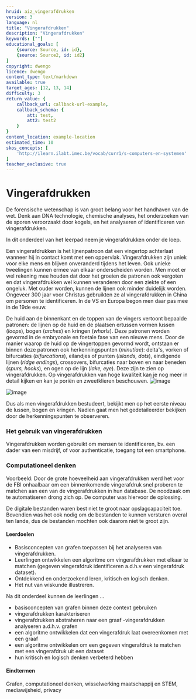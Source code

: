```yaml
---
hruid: aiz_vingerafdrukken
version: 3
language: nl
title: "Vingerafdrukken"
description: "Vingerafdrukken"
keywords: [""]
educational_goals: [
    {source: Source, id: id}, 
    {source: Source2, id: id2}
]
copyright: dwengo
licence: dwengo
content_type: text/markdown
available: true
target_ages: [12, 13, 14]
difficulty: 3
return_value: {
    callback_url: callback-url-example,
    callback_schema: {
        att: test,
        att2: test2
    }
}
content_location: example-location
estimated_time: 10
skos_concepts: [
    'http://ilearn.ilabt.imec.be/vocab/curr1/s-computers-en-systemen'
]
teacher_exclusive: true
---
```


# Vingerafdrukken

De forensische wetenschap is van groot belang voor het handhaven van de wet. Denk aan DNA technologie, chemische analyses, het onderzoeken van de sporen veroorzaakt door kogels, en het analyseren of identificeren van vingerafdrukken.

In dit onderdeel van het leerpad neem je vingerafdrukken onder de loep. 

Een vingerafdrukken is het lijnenpatroon dat een vingertop achterlaat wanneer hij in contact komt met een oppervlak. Vingerafdrukken zijn uniek voor elke mens en blijven onveranderd tijdens het leven. Ook unieke tweelingen kunnen ermee van elkaar onderscheiden worden. Men moet er wel rekening mee houden dat door het groeien de patronen ook vergoten en dat vingerafdrukken wel kunnen veranderen door een ziekte of een ongeluk. Met ouder worden, kunnen de lijnen ook minder duidelijk worden.  Ongeveer 300 jaar voor Christus gebruikten ze al vingerafdrukken in China om personen te identificeren. In de VS en Europa begon men daar pas mee in de 19de eeuw.

De huid aan de binnenkant en de toppen van de vingers vertoont bepaalde patronen: de lijnen op de huid en de plaatsen ertussen vormen lussen (*loops*), bogen (*arches*) en kringen (*whorls*). Deze patronen worden gevormd in de embryonale en foetale fase van een nieuwe mens.
Door de manier waarop de huid op de vingertoppen gevormd wordt, ontstaan er binnen deze patronen ook herkenningspunten (*minutiae*): delta's, vorken of bifurcaties (*bifurcations*), eilandjes of punten (*islands, dots*), eindigende lijnen (*ridge endings*), crossovers, bifurcaties naar boven en naar beneden (*spurs, hooks*), en ogen op de lijn (*lake, eye*). Deze zijn te zien op vingerafdrukken. Op vingerafdrukken van hoge kwaliteit kan je nog meer in detail kijken en kan je poriën en zweetklieren beschouwen. 
![image](https://user-images.githubusercontent.com/48352335/211288516-0e8ed701-31aa-41da-b22a-979a653cca1a.png)

![image](https://user-images.githubusercontent.com/48352335/211288547-3178d7ad-6604-4df0-84d9-96470929f15a.png)

Dus als men vingerafdrukken bestudeert, bekijkt men op het eerste niveau de lussen, bogen en kringen. Nadien gaat men het gedetaileerder bekijken door de herkenningspunten te observeren. 

### Het gebruik van vingerafdrukken
Vingerafdrukken worden gebruikt om mensen te identificeren, bv. een dader van een misdrijf, of voor authenticatie, toegang tot een smartphone. 

### Computationeel denken
Voorbeeld: Door de grote hoeveelheid aan vingerafdrukken werd het voor de FBI onhaalbaar om een binnenkomende vingerafdruk snel proberen te matchen aan een van de vingerafdrukken in hun database. De noodzaak om te automatiseren drong zich op. De computer was hiervoor de oplossing. 


De digitale bestanden waren best niet te groot naar opslagcapaciteit toe. Bovendien was het ook nodig om de bestanden te kunnen versturen overal ten lande, dus de bestanden mochten ook daarom niet te groot zijn. 
 

#### Leerdoelen
- Basisconcepten van grafen toepassen bij het analyseren van vingerafdrukken.
- Leerlingen ontwikkelen een algoritme om vingerafdrukken met elkaar te matchen (gegeven vingerafdruk identificeren a.d.h.v een vingerafdruk dataset).
- Ontdekkend en onderzoekend leren, kritisch en logisch denken.
- Het nut van wiskunde illustreren.

Na dit onderdeel kunnen de leerlingen …
- basisconcepten van grafen binnen deze context gebruiken
- vingerafdrukken karakteriseren
- vingerafdrukken abstraheren naar een graaf
 -vingerafdrukken analyseren a.d.h.v. grafen
- een algoritme ontwikkelen dat een vingerafdruk laat overeenkomen met een graaf 
- een algoritme ontwikkelen om een gegeven vingerafdruk te matchen met een vingerafdruk uit een dataset
- hun kritisch en logisch denken verbeterd hebben

#### Eindtermen
Grafen, computationeel denken, wisselwerking maatschappij en STEM, mediawijsheid, privacy 
